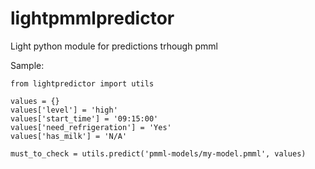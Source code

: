 lightpmmlpredictor
==================

Light python module for predictions trhough pmml

Sample:

    from lightpredictor import utils

    values = {}
    values['level'] = 'high'
    values['start_time'] = '09:15:00'
    values['need_refrigeration'] = 'Yes'
    values['has_milk'] = 'N/A'

    must_to_check = utils.predict('pmml-models/my-model.pmml', values)
